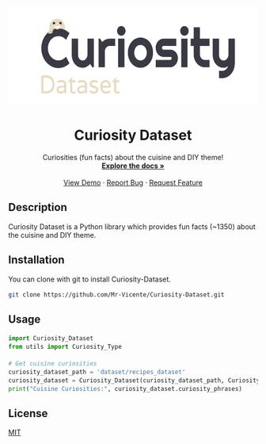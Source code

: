 <!-- PROJECT SHIELDS -->


<!-- PROJECT LOGO -->
<br />
<p align="center">
  <a href="https://github.com/Mr-Vicente/Curiosity-Dataset">
    <img src="repo_images/curiosity_logo.png" alt="Logo" height="200">
  </a>

  <h1 align="center">Curiosity Dataset</h1>

  <p align="center">
    Curiosities (fun facts) about the cuisine and DIY theme!
    <br />
    <a href="https://github.com/Mr-Vicente/Curiosity-Dataset"><strong>Explore the docs »</strong></a>
    <br />
    <br />
    <a href="https://github.com/Mr-Vicente/Curiosity-Dataset">View Demo</a>
    ·
    <a href="https://github.com/Mr-Vicente/Curiosity-Dataset/issues">Report Bug</a>
    ·
    <a href="https://github.com/Mr-Vicente/Curiosity-Dataset/issues">Request Feature</a>
  </p>
</p>

## Description

Curiosity Dataset is a Python library which provides fun facts (~1350) about the cuisine and DIY theme.

## Installation

You can clone with git to install Curiosity-Dataset.

```bash
git clone https://github.com/Mr-Vicente/Curiosity-Dataset.git
```

## Usage

```python
import Curiosity_Dataset
from utils import Curiosity_Type

# Get cuisine curiosities
curiosity_dataset_path = 'dataset/recipes_dataset'
curiosity_dataset = Curiosity_Dataset(curiosity_dataset_path, Curiosity_Type.RECIPE)
print("Cuisine Curiosities:", curiosity_dataset.curiosity_phrases)
```

## License
[MIT](https://choosealicense.com/licenses/mit/)